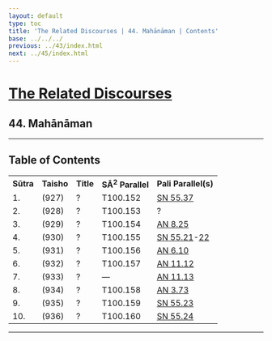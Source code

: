 ```yaml
---
layout: default
type: toc
title: 'The Related Discourses | 44. Mahānāman | Contents'
base: ../../../
previous: ../43/index.html
next: ../45/index.html
---
```


<h1><a href="../index.html">The Related Discourses</a></h1>
<h2>44. Mahānāman</h2>

<hr/>

<h2>Table of Contents</h2>

<table class="ma-toc">
  <th>Sūtra</th>
  <th>Taisho</th>
  <th>Title</th>
  <th>SĀ<sup>2</sup> Parallel</th>
  <th>Pali Parallel(s)</th>

  <tr>
    <td>1.</td>
    <td>(927)</td>
    <td><a href="SA44_1.html"></a>?</td>
    <td>T100.152</td>
    <td><a href="https://suttacentral.net/sn55.37" target="_blank">SN 55.37</a></td>
  </tr>
  <tr>
    <td>2.</td>
    <td>(928)</td>
    <td><a href="SA44_2.html"></a>?</td>
    <td>T100.153</td>
    <td><a href="https://suttacentral.net/" target="_blank"></a>?</td>
  </tr>
  <tr>
    <td>3.</td>
    <td>(929)</td>
    <td><a href="SA44_3.html"></a>?</td>
    <td>T100.154</td>
    <td><a href="https://suttacentral.net/an8.25" target="_blank">AN 8.25</a></td>
  </tr>
  <tr>
    <td>4.</td>
    <td>(930)</td>
    <td><a href="SA44_4.html"></a>?</td>
    <td>T100.155</td>
    <td><a href="https://suttacentral.net/sn55.21" target="_blank">SN 55.21</a>-<a href="https://suttacentral.net/sn55.22" target="_blank">22</a><!--EĀ 41.1--></td>
  </tr>
  <tr>
    <td>5.</td>
    <td>(931)</td>
    <td><a href="SA44_5.html"></a>?</td>
    <td>T100.156</td>
    <td><a href="https://suttacentral.net/an6.10" target="_blank">AN 6.10</a></td>
  </tr>
  <tr>
    <td>6.</td>
    <td>(932)</td>
    <td><a href="SA44_6.html"></a>?</td>
    <td>T100.157</td>
    <td><a href="https://suttacentral.net/an11.12" target="_blank">AN 11.12</a></td>
  </tr>
  <tr>
    <td>7.</td>
    <td>(933)</td>
    <td><a href="SA44_7.html"></a>?</td>
    <td>—</td>
    <td><a href="https://suttacentral.net/an11.13" target="_blank">AN 11.13</a></td>
  </tr>
  <tr>
    <td>8.</td>
    <td>(934)</td>
    <td><a href="SA44_8.html"></a>?</td>
    <td>T100.158</td>
    <td><a href="https://suttacentral.net/an3.73" target="_blank">AN 3.73</a></td>
  </tr>
  <tr>
    <td>9.</td>
    <td>(935)</td>
    <td><a href="SA44_9.html"></a>?</td>
    <td>T100.159</td>
    <td><a href="https://suttacentral.net/sn55.23" target="_blank">SN 55.23</a></td>
  </tr>
  <tr>
    <td>10.</td>
    <td>(936)</td>
    <td><a href="SA44_10.html"></a>?</td>
    <td>T100.160</td>
    <td><a href="https://suttacentral.net/sn55.24" target="_blank">SN 55.24</a></td>
  </tr>
</table>

<hr/>